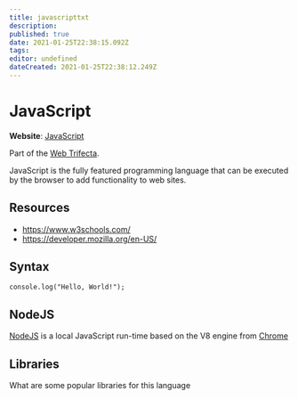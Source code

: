 ```yaml
---
title: javascripttxt
description: 
published: true
date: 2021-01-25T22:38:15.092Z
tags: 
editor: undefined
dateCreated: 2021-01-25T22:38:12.249Z
---
```


# JavaScript

**Website**: [JavaScript](https://en.wikipedia.org/wiki/JavaScript)

Part of the [Web Trifecta](/topics/trifecta).

JavaScript is the fully featured programming language that can be
executed by the browser to add functionality to web sites.

## Resources

-   <https://www.w3schools.com/>
-   <https://developer.mozilla.org/en-US/>

## Syntax

``` {.javascript}
console.log("Hello, World!");
```

## NodeJS

[NodeJS](https://nodejs.org) is a local JavaScript run-time based on the
V8 engine from [Chrome](/tools/Chrome)

## Libraries

What are some popular libraries for this language
